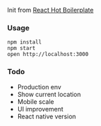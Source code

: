 Init from [React Hot Boilerplate](https://github.com/gaearon/react-hot-boilerplate)

### Usage

```
npm install
npm start
open http://localhost:3000
```

### Todo
* Production env
* Show current location
* Mobile scale
* UI improvement
* React native version
